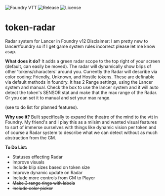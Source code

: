 ![Foundry VTT](https://img.shields.io/badge/Foundry%20VTT-v12%2B-orange)
![Release](https://img.shields.io/github/v/release/foundry-vtt-community/token-radar)
![License](https://img.shields.io/badge/license-MIT-yellow)
# token-radar
Radar system for Lancer in Foundry v12
Disclaimer: I am pretty new to lancer/foundry so if I get game system rules incorrect please let me know asap.

**What does it do?** It adds a green radar scope to the top right of your screen (default, can easily be moved). The radar will dynamically show blips of other 'tokens/characters' around you. 
Currently the Radar will describe via color coding: Friendly, Unknown, and Hostile tokens. These are definable via default methods in foundry. It has 2 Range settings, using the Lancer system and manual. Check the box to use the lancer system and it will auto detect the token's SENSOR stat and make that the max range of the Radar. Or you can set it to manual and set your max range.

(see to do list for planned features). 

**Why use it?** Built specifically to expand the theatre of the mind to the vtt in Foundry. My friend's and I play this as a milsim and wanted visual features to sort of immerse ourselves with things like dynamic vision per token and of course a Radar system to describe what we can detect without as much abstraction from the GM.

**To Do List:**
- Statuses effecting Radar
- Improve visuals
- Include blip sizes based on token size
- Improve dynamic update on Radar
- Include more controls from GM to Player
- ~~Make 3 range rings with labels~~
- ~~Include color picker~~
